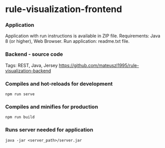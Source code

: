 # rule-visualization-frontend

### Application
Application with run instructions is available in ZIP file.
Requirements: Java 8 (or higher), Web Browser.
Run application: readme.txt file.

### Backend - source code
Tags: REST, Java, Jersey
https://github.com/mateuszl1995/rule-visualization-backend

### Compiles and hot-reloads for development
```
npm run serve
```

### Compiles and minifies for production
```
npm run build
```

### Runs server needed for application
```
java -jar <server_path>/server.jar
```
